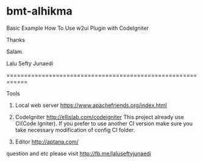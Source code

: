 bmt-alhikma
===========

Basic Example How To Use w2ui Plugin with CodeIgniter


Thanks

Salam. 

Lalu Sefty Junaedi

============================================================

Tools

1. Local web server 
https://www.apachefriends.org/index.html

2. CodeIgniter
http://ellislab.com/codeigniter
This project already use CI(Code Igniter).
If you prefer to use another CI version make sure you take necessary modification of config CI folder.

3. Editor
http://aptana.com/

question and etc please visit
http://fb.me/laluseftyjunaedi
